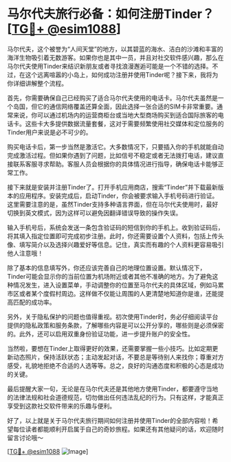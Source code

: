 # 马尔代夫旅行必备：如何注册Tinder？[[TG💪+ @esim1088](https://t.me/s/esim1088)]

马尔代夫，这个被誉为“人间天堂”的地方，以其碧蓝的海水、洁白的沙滩和丰富的海洋生物吸引着无数游客。如果你也是其中一员，并且对社交软件感兴趣，那么在马尔代夫使用Tinder来结识新朋友或者寻找浪漫邂逅可能是一个不错的选择。不过，在这个远离喧嚣的小岛上，如何成功注册并使用Tinder呢？接下来，我将为你详细讲解整个流程。

首先，你需要确保自己已经购买了适合马尔代夫使用的电话卡。马尔代夫虽然是一个岛国，但它的通信网络覆盖还算全面，因此选择一张合适的SIM卡非常重要。通常来说，你可以通过机场内的运营商柜台或当地大型商场购买到适合国际旅客的电话卡。这些卡大多提供数据流量套餐，这对于需要频繁使用社交媒体和定位服务的Tinder用户来说是必不可少的。

购买电话卡后，第一步当然是激活它。大多数情况下，只要插入你的手机就能自动完成激活过程。但如果你遇到了问题，比如信号不稳定或者无法拨打电话，建议直接联系客服寻求帮助。客服人员会根据你的具体情况进行指导，确保电话卡能够正常工作。

接下来就是安装并注册Tinder了。打开手机应用商店，搜索“Tinder”并下载最新版本的应用程序。安装完成后，启动Tinder，你会被要求输入手机号码进行验证。这里需要注意的是，虽然Tinder支持多种语言界面，但在马尔代夫使用时，最好切换到英文模式，因为这样可以避免因翻译错误导致的操作失误。

输入手机号后，系统会发送一条包含验证码的短信到你的手机上。收到验证码后，将其填入指定位置即可完成初步注册。此时，你还需要设置个人资料，包括上传头像、填写简介以及选择兴趣爱好等信息。记住，真实而有趣的个人资料更容易吸引他人注意哦！

除了基本的信息填写外，你还应该完善自己的地理位置设置。默认情况下，Tinder可能会显示你的当前位置为机场附近或者其他不准确的地方。为了避免这种情况发生，进入设置菜单，手动调整你的位置至马尔代夫的具体区域，例如马累市区或者某个度假村周边。这样做不仅能让周围的人更清楚地知道你是谁，还能提高匹配的成功率。

另外，关于隐私保护的问题也值得重视。初次使用Tinder时，务必仔细阅读平台提供的隐私政策和服务条款，了解哪些内容是可以公开分享的，哪些则是必须保密的。此外，还可以启用双重身份验证功能，进一步提升账户的安全性。

当然啦，要想在Tinder上取得更好的效果，还需要掌握一些小技巧。比如定期更新动态照片，保持活跃状态；主动发起对话，不要总是等待别人来找你；尊重对方感受，礼貌地拒绝不合适的人选等等。总之，良好的沟通态度和积极的心态是成功的关键。

最后提醒大家一句，无论是在马尔代夫还是其他地方使用Tinder，都要遵守当地的法律法规和社会道德规范，切勿做出任何违法乱纪的行为。只有这样，才能真正享受到这款社交软件带来的乐趣与便利。

好了，以上就是关于马尔代夫旅行期间如何注册并使用Tinder的全部内容啦！希望每位读者都能顺利开启属于自己的奇妙旅程。如果还有其他疑问的话，欢迎随时留言讨论哦～

[[TG💪+ @esim1088](https://t.me/s/esim1088) ![Image](https://i.postimg.cc/4NQfJmqS/Snipaste-2025-05-13-00-14-12.png)]